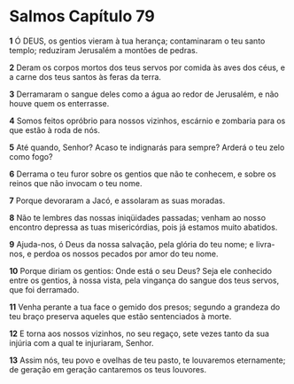 # Salmos Capítulo 79

**1** 	Ó DEUS, os gentios vieram à tua herança; contaminaram o teu santo templo; reduziram Jerusalém a montões de pedras.

**2** 	Deram os corpos mortos dos teus servos por comida às aves dos céus, e a carne dos teus santos às feras da terra.

**3** 	Derramaram o sangue deles como a água ao redor de Jerusalém, e não houve quem os enterrasse.

**4** 	Somos feitos opróbrio para nossos vizinhos, escárnio e zombaria para os que estão à roda de nós.

**5** 	Até quando, Senhor? Acaso te indignarás para sempre? Arderá o teu zelo como fogo?

**6** 	Derrama o teu furor sobre os gentios que não te conhecem, e sobre os reinos que não invocam o teu nome.

**7** 	Porque devoraram a Jacó, e assolaram as suas moradas.

**8** 	Não te lembres das nossas iniqüidades passadas; venham ao nosso encontro depressa as tuas misericórdias, pois já estamos muito abatidos.

**9** 	Ajuda-nos, ó Deus da nossa salvação, pela glória do teu nome; e livra-nos, e perdoa os nossos pecados por amor do teu nome.

**10** 	Porque diriam os gentios: Onde está o seu Deus? Seja ele conhecido entre os gentios, à nossa vista, pela vingança do sangue dos teus servos, que foi derramado.

**11** 	Venha perante a tua face o gemido dos presos; segundo a grandeza do teu braço preserva aqueles que estão sentenciados à morte.

**12** 	E torna aos nossos vizinhos, no seu regaço, sete vezes tanto da sua injúria com a qual te injuriaram, Senhor.

**13** 	Assim nós, teu povo e ovelhas de teu pasto, te louvaremos eternamente; de geração em geração cantaremos os teus louvores.

